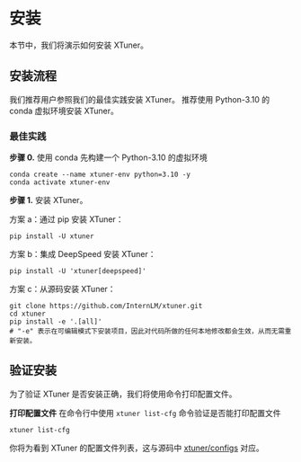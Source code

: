 # 安装

本节中，我们将演示如何安装 XTuner。

## 安装流程

我们推荐用户参照我们的最佳实践安装 XTuner。
推荐使用 Python-3.10 的 conda 虚拟环境安装 XTuner。

### 最佳实践

**步骤 0.** 使用 conda 先构建一个 Python-3.10 的虚拟环境

```shell
conda create --name xtuner-env python=3.10 -y
conda activate xtuner-env
```

**步骤 1.** 安装 XTuner。

方案 a：通过 pip 安装 XTuner：

```shell
pip install -U xtuner
```

方案 b：集成 DeepSpeed 安装 XTuner：

```shell
pip install -U 'xtuner[deepspeed]'
```


方案 c：从源码安装 XTuner：

```shell
git clone https://github.com/InternLM/xtuner.git
cd xtuner
pip install -e '.[all]'
# "-e" 表示在可编辑模式下安装项目，因此对代码所做的任何本地修改都会生效，从而无需重新安装。
```

## 验证安装

为了验证 XTuner 是否安装正确，我们将使用命令打印配置文件。

**打印配置文件** 在命令行中使用 `xtuner list-cfg` 命令验证是否能打印配置文件

```shell
xtuner list-cfg
```

你将为看到 XTuner 的配置文件列表，这与源码中 [xtuner/configs](https://github.com/InternLM/xtuner/tree/main/xtuner/configs) 对应。
